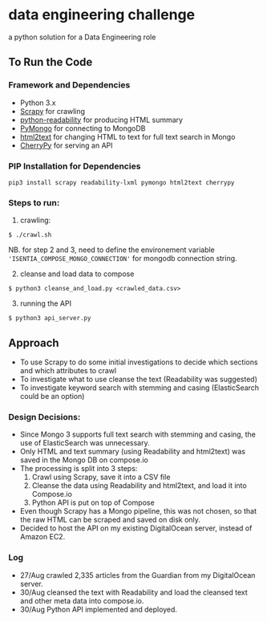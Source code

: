 # data engineering challenge
a python solution for a Data Engineering role

## To Run the Code

### Framework and Dependencies
* Python 3.x
* [Scrapy](http://scrapy.org/) for crawling
* [python-readability](https://github.com/buriy/python-readability) for producing HTML summary
* [PyMongo](https://api.mongodb.com/python/current/) for connecting to MongoDB
* [html2text](https://pypi.python.org/pypi/html2text) for changing HTML to text for full text search in Mongo
* [CherryPy](http://www.cherrypy.org/) for serving an API

### PIP Installation for Dependencies
```
pip3 install scrapy readability-lxml pymongo html2text cherrypy
```

### Steps to run:

1. crawling:
```
$ ./crawl.sh
```

NB. for step 2 and 3, need to define the environement variable ```
'ISENTIA_COMPOSE_MONGO_CONNECTION'``` for mongodb connection string.

2. cleanse and load data to compose


```
$ python3 cleanse_and_load.py <crawled_data.csv>
```

3. running the API
```
$ python3 api_server.py
```

## Approach
* To use Scrapy to do some initial investigations to decide which sections and which attributes to crawl
* To investigate what to use cleanse the text (Readability was suggested)
* To investigate keyword search with stemming and casing (ElasticSearch could be an option)


### Design Decisions:
* Since Mongo 3 supports full text search with stemming and casing, the use of ElasticSearch was unnecessary.
* Only HTML and text summary (using Readability and html2text) was saved in the Mongo DB on compose.io
* The processing is split into 3 steps:
    1. Crawl using Scrapy, save it into a CSV file
    1. Cleanse the data using Readability and html2text, and load it into Compose.io
    1. Python API is put on top of Compose
* Even though Scrapy has a Mongo pipeline, this was not chosen, so that the raw HTML can be scraped and saved on disk
only.
* Decided to host the API on my existing DigitalOcean server, instead of Amazon EC2.

### Log
* 27/Aug crawled 2,335 articles from the Guardian from my DigitalOcean server.
* 30/Aug cleansed the text with Readability and load the cleansed text and other meta data into compose.io.
* 30/Aug Python API implemented and deployed.